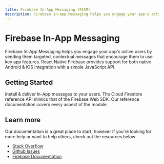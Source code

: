 ```yaml
---
title: Firebase In-App Messaging (FIAM)
description: Firebase In-App Messaging helps you engage your app's active users by sending them targeted, contextual messages.
---
```


# Firebase In-App Messaging

Firebase In-App Messaging helps you engage your app's active users by sending them targeted, contextual
messages that encourage them to use key app features. React Native Firebase provides support for both native Android
& iOS integration with a simple JavaScript API.

<Youtube id="5MRKpvKV2pg" />

## Getting Started

<Grid columns="2">
	<Block
		icon="build"
		color="#ffc107"
		title="Quick Start"
		to="/quick-start"
	>
    Install & deliver In-App messages to your users.
	</Block>
  <Block
		icon="layers"
		color="#03A9F4"
		title="Reference"
		to="/reference"
	>
    The Cloud Firestore reference API mimics that of the Firebase Web SDK. Our reference documentation covers
    every aspect of the module.
	</Block>
</Grid>

## Learn more

Our documentation is a great place to start, however if you're looking for more help or want to help others,
check out the resources below:

- [Stack Overflow](https://stackoverflow.com/questions/tagged/react-native-firebase-inAppMessaging)
- [Github Issues](https://github.com/invertase/react-native-firebase/labels/Service%3A%20In-App%20Messaging)
- [Firebase Documentation](https://firebase.google.com/docs/in-app-messaging?utm_source=invertase&utm_medium=react-native-firebase&utm_campaign=in-app-messaging)
